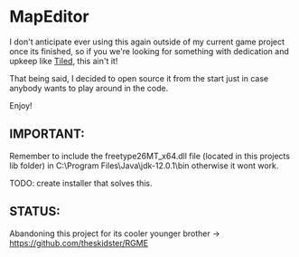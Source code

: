 # MapEditor

I don't anticipate ever using this again outside of my current game project once its finished, so if you we're looking for something with dedication and upkeep like [Tiled](https://www.mapeditor.org/), this ain't it!

That being said, I decided to open source it from the start just in case anybody wants to play around in the code.

Enjoy!



## IMPORTANT:

Remember to include the freetype26MT_x64.dll file (located in this projects lib folder) in C:\Program Files\Java\jdk-12.0.1\bin otherwise it wont work.



TODO: create installer that solves this.


## STATUS:
Abandoning this project for its cooler younger brother -> https://github.com/theskidster/RGME
